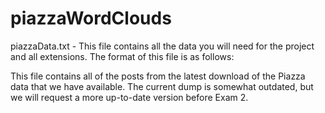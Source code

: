 piazzaWordClouds
================

piazzaData.txt -
This file contains all the data you will need for the project and all extensions. The format of this file is as follows:

This file contains all of the posts from the latest download of the Piazza data that we have available. The current dump is somewhat outdated, but we will
request a more up-to-date version before Exam 2.

